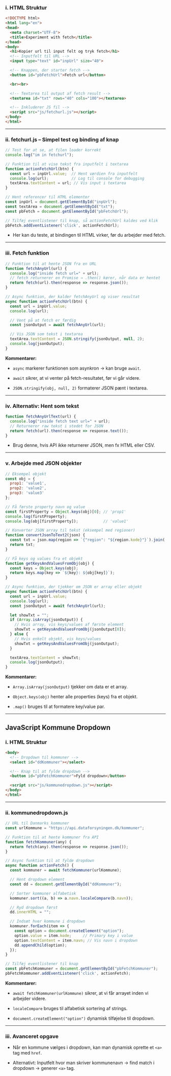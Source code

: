 ### i. HTML Struktur

```html
<!DOCTYPE html>
<html lang="en">
<head>
  <meta charset="UTF-8">
  <title>Experiment with fetch</title>
</head>
<body>
  <h1>Kopier url til input felt og tryk fetch</h1>
  <!-- Inputfelt til URL -->
  <input type="text" id="inpUrl" size="40">

  <!-- Knappen, der starter fetch -->
  <button id="pbFetchUrl">Fetch url</button>

  <br><br>

  <!-- Textarea til output af fetch result -->
  <textarea id="txt" rows="40" cols="100"></textarea>

  <!-- Inkluderer JS fil -->
  <script src="js/fetchurl.js"></script>
</body>
</html>
```


---

### ii. fetchurl.js – Simpel test og binding af knap

```javascript
// Test for at se, at filen loader korrekt
console.log("im in fetchurl");

// Funktion til at vise tekst fra inputfelt i textarea
function actionFetchUrl(btn) {
  const url = inpUrl.value;  // Hent værdien fra inputfelt
  console.log(url);          // Log til console for debugging
  textArea.textContent = url; // Vis input i textarea
}

// Hent referencer til HTML elementer
const inpUrl = document.getElementById("inpUrl");
const textArea = document.getElementById("txt");
const pbFetch = document.getElementById("pbFetchUrl");

// Tilføj eventlistener til knap, så actionFetchUrl kaldes ved klik
pbFetch.addEventListener('click', actionFetchUrl);
```


- Her kan du teste, at bindingen til HTML virker, før du arbejder med fetch.
    

---

### iii. Fetch funktion

```javascript
// Funktion til at hente JSON fra en URL
function fetchAnyUrl(url) {
  console.log("inside fetch url=" + url);
  // fetch returnerer en Promise → .then() kører, når data er hentet
  return fetch(url).then(response => response.json());
}

// Async funktion, der kalder fetchAnyUrl og viser resultat
async function actionFetchUrl(btn) {
  const url = inpUrl.value;
  console.log(url);

  // Vent på at fetch er færdig
  const jsonOutput = await fetchAnyUrl(url);

  // Vis JSON som tekst i textarea
  textArea.textContent = JSON.stringify(jsonOutput, null, 2);
  console.log(jsonOutput);
}
```


**Kommentarer:**

- `async` markerer funktionen som asynkron → kan bruge `await`.
    
- `await` sikrer, at vi venter på fetch-resultatet, før vi går videre.
    
- `JSON.stringify(obj, null, 2)` formaterer JSON pænt i textarea.
    

---

### iv. Alternativ: Hent som tekst

```javascript
function fetchAnyUrlText(url) {
  console.log("inside fetch text url=" + url);
  // Returnerer raw tekst i stedet for JSON
  return fetch(url).then(response => response.text());
}
```


- Brug denne, hvis API ikke returnerer JSON, men fx HTML eller CSV.
    

---

### v. Arbejde med JSON objekter

```javascript
// Eksempel objekt
const obj = {
  prop1: 'value1',
  prop2: 'value2',
  prop3: 'value3'
};

// Få første property navn og value
const firstProperty = Object.keys(obj)[0]; // 'prop1'
console.log(firstProperty);
console.log(obj[firstProperty]);           // 'value1'

// Konverter JSON array til tekst (eksempel med regioner)
function convertJsonToText2(json) {
  const txt = json.map(region => `{"region": "${region.kode}"}`).join(',\n');
  return txt;
}

// Få keys og values fra et objekt
function getKeysAndValuesFromObj(obj) {
  const keys = Object.keys(obj);
  return keys.map(key => `${key}: ${obj[key]}`);
}

// Async funktion, der tjekker om JSON er array eller objekt
async function actionFetchUrl(btn) {
  const url = inpUrl.value;
  console.log(url);
  const jsonOutput = await fetchAnyUrl(url);

  let showTxt = "";
  if (Array.isArray(jsonOutput)) {
    // Hvis array, vis keys/values af første element
    showTxt = getKeysAndValuesFromObj(jsonOutput[0]);
  } else {
    // Hvis enkelt objekt, vis keys/values
    showTxt = getKeysAndValuesFromObj(jsonOutput);
  }

  textArea.textContent = showTxt;
  console.log(jsonOutput);
}
```


**Kommentarer:**

- `Array.isArray(jsonOutput)` tjekker om data er et array.
    
- `Object.keys(obj)` henter alle properties (keys) fra et objekt.
    
- `.map()` bruges til at formatere key/value par.
    

---

## JavaScript Kommune Dropdown

### i. HTML Struktur

```html
<body>
  <!-- Dropdown til kommuner -->
  <select id="ddKommuner"></select>

  <!-- Knap til at fylde dropdown -->
  <button id="pbFetchKommuner">Fyld dropdown</button>

  <script src="js/kommunedropdown.js"></script>
</body>
</html>
```


---

### ii. kommunedropdown.js

```javascript
// URL til Danmarks kommuner
const urlKommune = "https://api.dataforsyningen.dk/kommuner";

// Funktion til at hente kommuner fra API
function fetchKommuner(any) {
  return fetch(any).then(response => response.json());
}

// Async funktion til at fylde dropdown
async function actionFetch() {
  const kommuner = await fetchKommuner(urlKommune);

  // Hent dropdown element
  const dd = document.getElementById("ddKommuner");

  // Sorter kommuner alfabetisk
  kommuner.sort((a, b) => a.navn.localeCompare(b.navn));

  // Ryd dropdown først
  dd.innerHTML = "";

  // Indsæt hver kommune i dropdown
  kommuner.forEach(item => {
    const option = document.createElement("option");
    option.value = item.kode;     // Primary key i value
    option.textContent = item.navn; // Vis navn i dropdown
    dd.appendChild(option);
  });
}

// Tilføj eventlistener til knap
const pbFetchKommuner = document.getElementById("pbFetchKommuner");
pbFetchKommuner.addEventListener('click', actionFetch);
```


**Kommentarer:**

- `await fetchKommuner(urlKommune)` sikrer, at vi får arrayet inden vi arbejder videre.
    
- `localeCompare` bruges til alfabetisk sortering af strings.
    
- `document.createElement("option")` dynamisk tilføjelse til dropdown.
    

---

### iii. Avanceret opgave

- Når en kommune vælges i dropdown, kan man dynamisk oprette et `<a>` tag med `href`.
    
- Alternativt: Inputfelt hvor man skriver kommunenavn → find match i dropdown → generer `<a>` tag.
